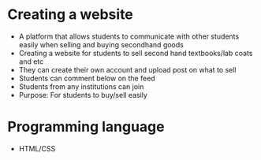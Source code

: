 # Creating a website
- A platform that allows students to communicate with other students easily when selling and buying secondhand goods
- Creating a website for students to sell second hand textbooks/lab coats and etc
- They can create their own account and upload post on what to sell
- Students can comment below on the feed
- Students from any institutions can join
- Purpose: For students to buy/sell easily 

# Programming language
- HTML/CSS
